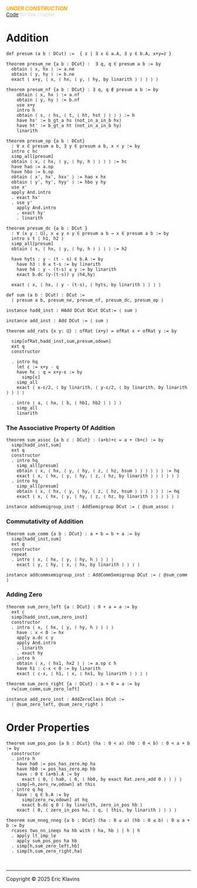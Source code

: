 
<div style='display:none'>
--  Copyright (C) 2025  Eric Klavins
--
--  This program is free software: you can redistribute it and/or modify
--  it under the terms of the GNU General Public License as published by
--  the Free Software Foundation, either version 3 of the License, or
--  (at your option) any later version.   
</div>

<span style='color: orange'>***UNDER CONSTRUCTION***</span><br>
<span style='color: lightgray; font-size: 10pt'><a href='https://github.com/klavins/LeanBook/blob/main/main/../LeanBook/Chapters/Reals/Add.lean'>Code</a> for this chapter</span>
 # Addition 
```lean
def presum (a b : DCut) :=  { z | ∃ x ∈ a.A, ∃ y ∈ b.A, x+y=z }

theorem presum_ne {a b : DCut} :  ∃ q, q ∈ presum a b := by
  obtain ⟨ x, hx ⟩ := a.ne
  obtain ⟨ y, hy ⟩ := b.ne
  exact ⟨ x+y, ⟨ x, ⟨ hx, ⟨ y, ⟨ hy, by linarith ⟩ ⟩ ⟩ ⟩ ⟩

theorem presum_nf {a b : DCut} : ∃ q, q ∉ presum a b := by
    obtain ⟨ x, hx ⟩ := a.nf
    obtain ⟨ y, hy ⟩ := b.nf
    use x+y
    intro h
    obtain ⟨ s, ⟨ hs, ⟨ t, ⟨ ht, hst ⟩ ⟩ ⟩ ⟩ := h
    have hs' := b_gt_a hs (not_in_a_in_b hx)
    have ht' := b_gt_a ht (not_in_a_in_b hy)
    linarith

theorem presum_op {a b : DCut}
  : ∀ x ∈ presum a b, ∃ y ∈ presum a b, x < y := by
  intro c hc
  simp_all[presum]
  obtain ⟨ x, ⟨ hx, ⟨ y, ⟨ hy, h ⟩ ⟩ ⟩ ⟩ := hc
  have hao := a.op
  have hbo := b.op
  obtain ⟨ x', hx', hxx' ⟩ := hao x hx
  obtain ⟨ y', hy', hyy' ⟩ := hbo y hy
  use x'
  apply And.intro
  . exact hx'
  . use y'
    apply And.intro
    . exact hy'
    . linarith

theorem presum_dc {a b : DCut }
  : ∀ (x y : ℚ), x ≤ y ∧ y ∈ presum a b → x ∈ presum a b := by
  intro s t ⟨ h1, h2 ⟩
  simp_all[presum]
  obtain ⟨ x, ⟨ hx, ⟨ y, ⟨ hy, h ⟩ ⟩ ⟩ ⟩ := h2

  have hyts : y - (t - s) ∈ b.A := by
    have h3 : 0 ≤ t-s := by linarith
    have h4 : y - (t-s) ≤ y := by linarith
    exact b.dc (y-(t-s)) y ⟨h4,hy⟩

  exact ⟨ x, ⟨ hx, ⟨ y - (t-s), ⟨ hyts, by linarith ⟩ ⟩ ⟩ ⟩

def sum (a b : DCut) : DCut :=
  ⟨ presum a b, presum_ne, presum_nf, presum_dc, presum_op ⟩

instance hadd_inst : HAdd DCut DCut DCut:= ⟨ sum ⟩

instance add_inst : Add DCut := ⟨ sum ⟩

theorem add_rats {x y: ℚ} : ofRat (x+y) = ofRat x + ofRat y := by

  simp[ofRat,hadd_inst,sum,presum,odown]
  ext q
  constructor

  . intro hq
    let ε := x+y - q
    have hε : q = x+y-ε := by
      simp[ε]
    simp_all
    exact ⟨ x-ε/2, ⟨ by linarith, ⟨ y-ε/2, ⟨ by linarith, by linarith ⟩ ⟩ ⟩ ⟩

  . intro ⟨ a, ⟨ ha, ⟨ b, ⟨ hb1, hb2 ⟩ ⟩ ⟩ ⟩
    simp_all
    linarith
```
 ### The Associative Property Of Addition 
```lean
theorem sum_assoc {a b c : DCut} : (a+b)+c = a + (b+c) := by
  simp[hadd_inst,sum]
  ext q
  constructor
  . intro hq
    simp_all[presum]
    obtain ⟨ x, ⟨ hx, ⟨ y, ⟨ hy, ⟨ z, ⟨ hz, hsum ⟩ ⟩ ⟩ ⟩ ⟩ ⟩ := hq
    exact ⟨ x, ⟨ hx, ⟨ y, ⟨ hy, ⟨ z, ⟨ hz, by linarith ⟩ ⟩ ⟩ ⟩ ⟩ ⟩
  . intro hq
    simp_all[presum]
    obtain ⟨ x, ⟨ hx, ⟨ y, ⟨ hy, ⟨ z, ⟨ hz, hsum ⟩ ⟩ ⟩ ⟩ ⟩ ⟩ := hq
    exact ⟨ x, ⟨ hx, ⟨ y, ⟨ hy, ⟨ z, ⟨ hz, by linarith ⟩ ⟩ ⟩ ⟩ ⟩ ⟩

instance addsemigroup_inst : AddSemigroup DCut := ⟨ @sum_assoc ⟩
```
 ### Commutativity of Addition 
```lean
theorem sum_comm {a b : DCut} : a + b = b + a := by
  simp[hadd_inst,sum]
  ext q
  constructor
  repeat
  . intro ⟨ x, ⟨ hx, ⟨ y, ⟨ hy, h ⟩ ⟩ ⟩ ⟩
    exact ⟨ y, ⟨ hy, ⟨ x, ⟨ hx, by linarith ⟩ ⟩ ⟩ ⟩

instance addcommsemigroup_inst : AddCommSemigroup DCut := ⟨ @sum_comm ⟩
```
 ### Adding Zero 
```lean
theorem sum_zero_left {a : DCut} : 0 + a = a := by
  ext c
  simp[hadd_inst,sum,zero_inst]
  constructor
  . intro ⟨ x, ⟨ hx, ⟨ y, ⟨ hy, h ⟩ ⟩ ⟩ ⟩
    have : x < 0 := hx
    apply a.dc c y
    apply And.intro
    . linarith
    . exact hy
  . intro h
    obtain ⟨ x, ⟨ hx1, hx2 ⟩ ⟩ := a.op c h
    have h1 : c-x < 0 := by linarith
    exact ⟨ c-x, ⟨ h1, ⟨ x, ⟨ hx1, by linarith ⟩ ⟩ ⟩ ⟩

theorem sum_zero_right {a : DCut} : a + 0 = a := by
  rw[sum_comm,sum_zero_left]

instance add_zero_inst : AddZeroClass DCut :=
  ⟨ @sum_zero_left, @sum_zero_right ⟩
```
 # Order Properties 
```lean
theorem sum_pos_pos {a b : DCut} (ha : 0 < a) (hb : 0 < b) : 0 < a + b := by
  constructor
  . intro h
    have ha0 := pos_has_zero.mp ha
    have hb0 := pos_has_zero.mp hb
    have : 0 ∈ (a+b).A := by
      exact ⟨ 0, ⟨ ha0, ⟨ 0, ⟨ hb0, by exact Rat.zero_add 0 ⟩ ⟩ ⟩ ⟩
    simp[←h,zero_rw,odown] at this
  . intro q hq
    have : q ∈ b.A := by
      simp[zero_rw,odown] at hq
      exact b.dc q 0 ⟨ by linarith, zero_in_pos hb ⟩
    exact ⟨ 0, ⟨ zero_in_pos ha, ⟨ q, ⟨ this, by linarith ⟩ ⟩ ⟩ ⟩

theorem sum_nneg_nneg {a b : DCut} (ha : 0 ≤ a) (hb : 0 ≤ b) : 0 ≤ a + b := by
  rcases two_nn_ineqs ha hb with ⟨ ha, hb ⟩ | h | h
  . apply lt_imp_le
    apply sum_pos_pos ha hb
  . simp[h,sum_zero_left,hb]
  . simp[h,sum_zero_right,ha]
```

<div style='height=50px'>&nbsp;</div><hr>
Copyright © 2025 Eric Klavins
